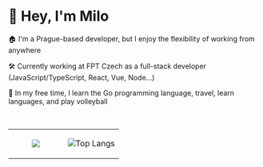 # 👋 Hey, I'm Milo

🏠 I'm a Prague-based developer, but I enjoy the flexibility of working from anywhere

🛠️ Currently working at FPT Czech as a full-stack developer (JavaScript/TypeScript, React, Vue, Node...)

🌱 In my free time, I learn the Go programming language, travel, learn languages, and play volleyball
  

<!-- 🌟 Projects -->

</br>

<table align="left"><tr><td valign="center" width="50%">
<div align="center"> 
  <img src="https://media1.giphy.com/media/dbtDDSvWErdf2/giphy.gif?cid=ecf05e478cslzqr789liqpjm7k9jzvf2o988ejzlpw8w715u&ep=v1_gifs_search&rid=giphy.gif&ct=g" />
</div>
</td><td valign="center" width="50%">
<div align="center">  
  
  ![Top Langs](https://github-readme-stats.vercel.app/api/top-langs/?username=milojezek&layout=compact)
</div>
</td></tr></table>  



